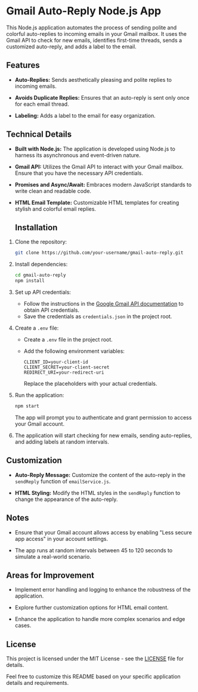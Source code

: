 
# Gmail Auto-Reply Node.js App

This Node.js application automates the process of sending polite and colorful auto-replies to incoming emails in your Gmail mailbox. It uses the Gmail API to check for new emails, identifies first-time threads, sends a customized auto-reply, and adds a label to the email.

## Features

- **Auto-Replies:** Sends aesthetically pleasing and polite replies to incoming emails.

- **Avoids Duplicate Replies:** Ensures that an auto-reply is sent only once for each email thread.

- **Labeling:** Adds a label to the email for easy organization.

## Technical Details

- **Built with Node.js:** The application is developed using Node.js to harness its asynchronous and event-driven nature.

- **Gmail API:** Utilizes the Gmail API to interact with your Gmail mailbox. Ensure that you have the necessary API credentials.

- **Promises and Async/Await:** Embraces modern JavaScript standards to write clean and readable code.

- **HTML Email Template:** Customizable HTML templates for creating stylish and colorful email replies.

  ## Installation

1. Clone the repository:

   ```bash
   git clone https://github.com/your-username/gmail-auto-reply.git
   ```

2. Install dependencies:

   ```bash
   cd gmail-auto-reply
   npm install
   ```

3. Set up API credentials:

   - Follow the instructions in the [Google Gmail API documentation](https://developers.google.com/gmail/api/guides) to obtain API credentials.
   - Save the credentials as `credentials.json` in the project root.

4. Create a `.env` file:

   - Create a `.env` file in the project root.
   - Add the following environment variables:

     ```env
     CLIENT_ID=your-client-id
     CLIENT_SECRET=your-client-secret
     REDIRECT_URI=your-redirect-uri
     ```

     Replace the placeholders with your actual credentials.

5. Run the application:

   ```bash
   npm start
   ```

   The app will prompt you to authenticate and grant permission to access your Gmail account.

6. The application will start checking for new emails, sending auto-replies, and adding labels at random intervals.

## Customization

- **Auto-Reply Message:** Customize the content of the auto-reply in the `sendReply` function of `emailService.js`.

- **HTML Styling:** Modify the HTML styles in the `sendReply` function to change the appearance of the auto-reply.

## Notes

- Ensure that your Gmail account allows access by enabling "Less secure app access" in your account settings.

- The app runs at random intervals between 45 to 120 seconds to simulate a real-world scenario.

## Areas for Improvement

- Implement error handling and logging to enhance the robustness of the application.

- Explore further customization options for HTML email content.

- Enhance the application to handle more complex scenarios and edge cases.

## License

This project is licensed under the MIT License - see the [LICENSE](LICENSE) file for details.

Feel free to customize this README based on your specific application details and requirements.
